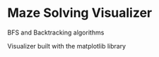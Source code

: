 # Maze Solving Visualizer

BFS and Backtracking algorithms

Visualizer built with the matplotlib library

